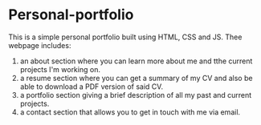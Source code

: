 # Personal-portfolio
This is a simple personal portfolio built using HTML, CSS and JS.
Thee webpage includes:
1. an about section where you can learn more about me and tthe current projects I'm working on.
2. a resume section where you can get a summary of my CV and also be able to download a PDF version of said CV.
3. a portfolio section giving a brief description of all my past and current projects.
4. a contact section that allows you to get in touch with me via email.
